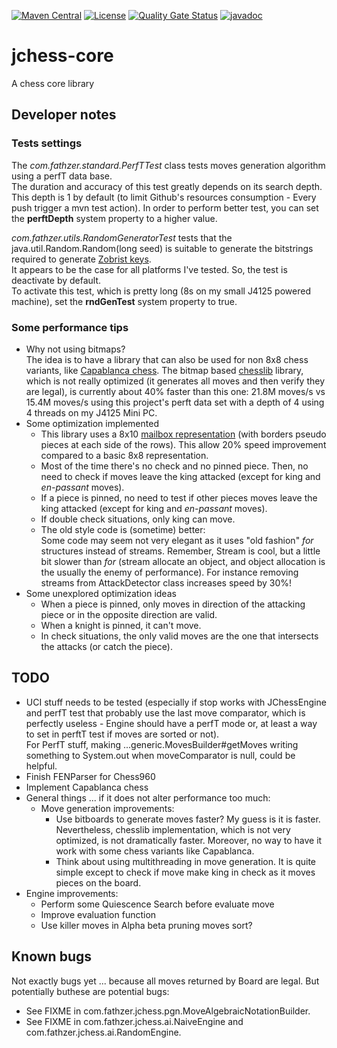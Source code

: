 [![Maven Central](https://img.shields.io/maven-central/v/com.fathzer/jchess-core)](https://central.sonatype.com/artifact/com.fathzer/jchess-core)
[![License](https://img.shields.io/badge/license-Apache%202.0-brightgreen.svg)](https://github.com/fathzer-games/jchess-core/blob/master/LICENSE)
[![Quality Gate Status](https://sonarcloud.io/api/project_badges/measure?project=fathzer-games_jchess-core&metric=alert_status)](https://sonarcloud.io/summary/new_code?id=fathzer-games_jchess-core)
[![javadoc](https://javadoc.io/badge2/com.fathzer/jchess-core/javadoc.svg)](https://javadoc.io/doc/com.fathzer/jchess-core)

# jchess-core
A chess core library

## Developer notes

### Tests settings
The *com.fathzer.standard.PerfTTest* class tests moves generation algorithm using a perfT data base.  
The duration and accuracy of this test greatly depends on its search depth.  
This depth is 1 by default (to limit Github's resources consumption - Every push trigger a mvn test action). In order to perform better test, you can set the **perftDepth** system property to a higher value.

*com.fathzer.utils.RandomGeneratorTest* tests that the java.util.Random.Random(long seed) is suitable to generate the bitstrings required to generate [Zobrist keys](https://en.wikipedia.org/wiki/Zobrist_hashing).  
It appears to be the case for all platforms I've tested. So, the test is deactivate by default.  
To activate this test, which is pretty long (8s on my small J4125 powered machine), set the **rndGenTest** system property to true.

### Some performance tips
- Why not using bitmaps?  
The idea is to have a library that can also be used for non 8x8 chess variants, like [Capablanca chess](https://en.wikipedia.org/wiki/Capablanca_chess). The bitmap based [chesslib](https://github.com/bhlangonijr/chesslib) library, which is not really optimized (it generates all moves and then verify they are legal), is currently about 40% faster than this one: 21.8M moves/s vs 15.4M moves/s using this project's perft data set with a depth of 4 using 4 threads on my J4125 Mini PC.
- Some optimization implemented  
    - This library uses a 8x10 [mailbox representation](https://www.chessprogramming.org/Mailbox) (with borders pseudo pieces at each side of the rows). This allow 20% speed improvement compared to a basic 8x8 representation.
    - Most of the time there's no check and no pinned piece. Then, no need to check if moves leave the king attacked (except for king and *en-passant* moves).
    - If a piece is pinned, no need to test if other pieces moves leave the king attacked (except for king and *en-passant* moves).
    - If double check situations, only king can move.
    - The old style code is (sometime) better:  
Some code may seem not very elegant as it uses "old fashion" *for* structures instead of streams. Remember, Stream is cool, but a little bit slower than *for* (stream allocate an object, and object allocation is the usually the enemy of performance). For instance removing streams from AttackDetector class increases speed by 30%!
- Some unexplored optimization ideas
    - When a piece is pinned, only moves in direction of the attacking piece or in the opposite direction are valid.
    - When a knight is pinned, it can't move.
    - In check situations, the only valid moves are the one that intersects the attacks (or catch the piece).

## TODO
- UCI stuff needs to be tested (especially if stop works with JChessEngine and perfT test that probably use the last move comparator, which is perfectly useless - Engine should have a perfT mode or, at least a way to set in perftT test if moves are sorted or not).  
For PerfT stuff, making ...generic.MovesBuilder#getMoves writing something to System.out when moveComparator is null, could be helpful.
- Finish FENParser for Chess960
- Implement Capablanca chess
- General things ... if it does not alter performance too much:
    - Move generation improvements:
        - Use bitboards to generate moves faster? My guess is it is faster. Nevertheless, chesslib implementation, which is not very optimized, is not dramatically faster. Moreover, no way to have it work with some chess variants like Capablanca.
        - Think about using multithreading in move generation. It is quite simple except to check if move make king in check as it moves pieces on the board.
- Engine improvements:
    - Perform some Quiescence Search before evaluate move
    - Improve evaluation function
    - Use killer moves in Alpha beta pruning moves sort?

## Known bugs
Not exactly bugs yet ... because all moves returned by Board are legal. But potentially buthese are potential bugs:
- See FIXME in com.fathzer.jchess.pgn.MoveAlgebraicNotationBuilder.
- See FIXME in com.fathzer.jchess.ai.NaiveEngine and com.fathzer.jchess.ai.RandomEngine.